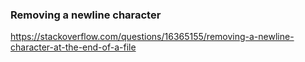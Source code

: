 ### Removing a newline character 
https://stackoverflow.com/questions/16365155/removing-a-newline-character-at-the-end-of-a-file
